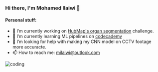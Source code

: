 ### Hi there, I'm Mohamed Ilaiwi 👋

<!--
**MoTheRoar/MoTheRoar** is a ✨ _special_ ✨ repository because its `README.md` (this file) appears on your GitHub profile.

Here are some ideas to get you started:
-->
#### Personal stuff:

- 🔭 I’m currently working on <a href='https://www.kaggle.com/competitions/hubmap-organ-segmentation'>HubMap's organ segmentation</a> challenge. 
- 🌱 I’m currently learning ML pipelines on <a href='https://www.codecademy.com/learn'>codecademy</a>
- 🤔 I’m looking for help with making my CNN model on CCTV footage more accuracte.
- 📫 How to reach me: milaiwi@outlook.com

![coding](https://user-images.githubusercontent.com/104045909/185210036-29276bb2-330c-42af-9d20-4c8dfc48dd0b.gif)
